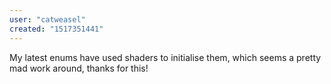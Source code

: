 ```yaml
---
user: "catweasel"
created: "1517351441"
---
```


<LIKE> My latest enums have used shaders to initialise them, which seems a pretty mad work around, thanks for this!
